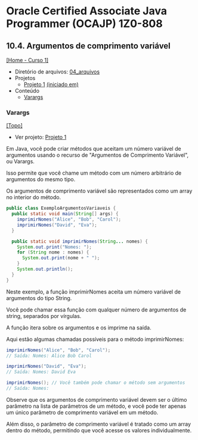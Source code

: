 # Oracle Certified Associate Java Programmer (OCAJP) 1Z0-808

## 10.4. Argumentos de comprimento variável
[[Home - Curso 1]](../../README.md#curso-1)<br />

- Diretório de arquivos: [04_arquivos](./04_arquivos/)
- Projetos
  - [Projeto 1](./04_arquivos/proj_01/) [(iniciado em)](#varargs)
- Conteúdo
  - [Varargs](#varargs)

### Varargs
[[Topo]](#)<br />

- Ver projeto: [Projeto 1](./04_arquivos/proj_01/)

Em Java, você pode criar métodos que aceitam um número variável de argumentos usando o recurso de "Argumentos de Comprimento Variável", ou Varargs.

Isso permite que você chame um método com um número arbitrário de argumentos do mesmo tipo.

Os argumentos de comprimento variável são representados como um array no interior do método.

```java
public class ExemploArgumentosVariaveis {
  public static void main(String[] args) {
    imprimirNomes("Alice", "Bob", "Carol");
    imprimirNomes("David", "Eva");
  }

  public static void imprimirNomes(String... nomes) {
    System.out.print("Nomes: ");
    for (String nome : nomes) {
      System.out.print(nome + " ");
    }
    System.out.println();
  }
}
```

Neste exemplo, a função imprimirNomes aceita um número variável de argumentos do tipo String.

Você pode chamar essa função com qualquer número de argumentos de string, separados por vírgulas.

A função itera sobre os argumentos e os imprime na saída.

Aqui estão algumas chamadas possíveis para o método imprimirNomes:

```java
imprimirNomes("Alice", "Bob", "Carol");
// Saída: Nomes: Alice Bob Carol

imprimirNomes("David", "Eva");
// Saída: Nomes: David Eva

imprimirNomes(); // Você também pode chamar o método sem argumentos
// Saída: Nomes:
```

Observe que os argumentos de comprimento variável devem ser o último parâmetro na lista de parâmetros de um método, e você pode ter apenas um único parâmetro de comprimento variável em um método.

Além disso, o parâmetro de comprimento variável é tratado como um array dentro do método, permitindo que você acesse os valores individualmente.
